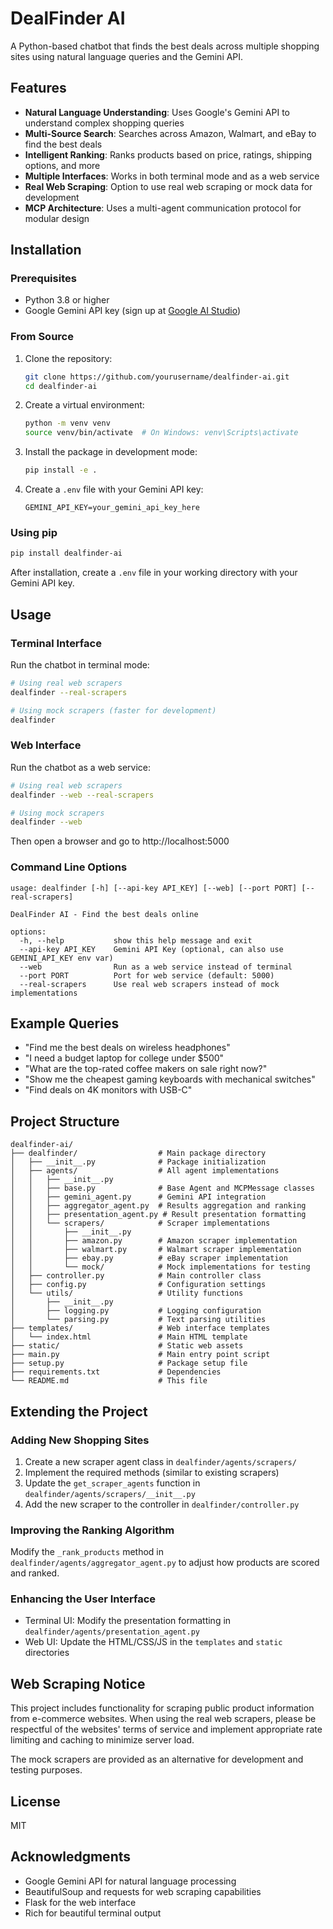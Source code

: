 # DealFinder AI

A Python-based chatbot that finds the best deals across multiple shopping sites using natural language queries and the Gemini API.

## Features

- **Natural Language Understanding**: Uses Google's Gemini API to understand complex shopping queries
- **Multi-Source Search**: Searches across Amazon, Walmart, and eBay to find the best deals
- **Intelligent Ranking**: Ranks products based on price, ratings, shipping options, and more
- **Multiple Interfaces**: Works in both terminal mode and as a web service
- **Real Web Scraping**: Option to use real web scraping or mock data for development
- **MCP Architecture**: Uses a multi-agent communication protocol for modular design

## Installation

### Prerequisites

- Python 3.8 or higher
- Google Gemini API key (sign up at [Google AI Studio](https://ai.google.dev/))

### From Source

1. Clone the repository:
   ```bash
   git clone https://github.com/yourusername/dealfinder-ai.git
   cd dealfinder-ai
   ```

2. Create a virtual environment:
   ```bash
   python -m venv venv
   source venv/bin/activate  # On Windows: venv\Scripts\activate
   ```

3. Install the package in development mode:
   ```bash
   pip install -e .
   ```

4. Create a `.env` file with your Gemini API key:
   ```
   GEMINI_API_KEY=your_gemini_api_key_here
   ```

### Using pip

```bash
pip install dealfinder-ai
```

After installation, create a `.env` file in your working directory with your Gemini API key.

## Usage

### Terminal Interface

Run the chatbot in terminal mode:

```bash
# Using real web scrapers
dealfinder --real-scrapers

# Using mock scrapers (faster for development)
dealfinder
```

### Web Interface

Run the chatbot as a web service:

```bash
# Using real web scrapers
dealfinder --web --real-scrapers

# Using mock scrapers
dealfinder --web
```

Then open a browser and go to http://localhost:5000

### Command Line Options

```
usage: dealfinder [-h] [--api-key API_KEY] [--web] [--port PORT] [--real-scrapers]

DealFinder AI - Find the best deals online

options:
  -h, --help           show this help message and exit
  --api-key API_KEY    Gemini API Key (optional, can also use GEMINI_API_KEY env var)
  --web                Run as a web service instead of terminal
  --port PORT          Port for web service (default: 5000)
  --real-scrapers      Use real web scrapers instead of mock implementations
```

## Example Queries

- "Find me the best deals on wireless headphones"
- "I need a budget laptop for college under $500"
- "What are the top-rated coffee makers on sale right now?"
- "Show me the cheapest gaming keyboards with mechanical switches"
- "Find deals on 4K monitors with USB-C"

## Project Structure

```
dealfinder-ai/
├── dealfinder/                  # Main package directory
│   ├── __init__.py              # Package initialization
│   ├── agents/                  # All agent implementations
│   │   ├── __init__.py
│   │   ├── base.py              # Base Agent and MCPMessage classes
│   │   ├── gemini_agent.py      # Gemini API integration
│   │   ├── aggregator_agent.py  # Results aggregation and ranking
│   │   ├── presentation_agent.py # Result presentation formatting
│   │   └── scrapers/            # Scraper implementations
│   │       ├── __init__.py
│   │       ├── amazon.py        # Amazon scraper implementation
│   │       ├── walmart.py       # Walmart scraper implementation
│   │       ├── ebay.py          # eBay scraper implementation
│   │       └── mock/            # Mock implementations for testing
│   ├── controller.py            # Main controller class
│   ├── config.py                # Configuration settings
│   └── utils/                   # Utility functions
│       ├── __init__.py
│       ├── logging.py           # Logging configuration
│       └── parsing.py           # Text parsing utilities
├── templates/                   # Web interface templates
│   └── index.html               # Main HTML template
├── static/                      # Static web assets
├── main.py                      # Main entry point script
├── setup.py                     # Package setup file
├── requirements.txt             # Dependencies
└── README.md                    # This file
```

## Extending the Project

### Adding New Shopping Sites

1. Create a new scraper agent class in `dealfinder/agents/scrapers/`
2. Implement the required methods (similar to existing scrapers)
3. Update the `get_scraper_agents` function in `dealfinder/agents/scrapers/__init__.py`
4. Add the new scraper to the controller in `dealfinder/controller.py`

### Improving the Ranking Algorithm

Modify the `_rank_products` method in `dealfinder/agents/aggregator_agent.py` to adjust how products are scored and ranked.

### Enhancing the User Interface

- Terminal UI: Modify the presentation formatting in `dealfinder/agents/presentation_agent.py`
- Web UI: Update the HTML/CSS/JS in the `templates` and `static` directories

## Web Scraping Notice

This project includes functionality for scraping public product information from e-commerce websites. When using the real web scrapers, please be respectful of the websites' terms of service and implement appropriate rate limiting and caching to minimize server load.

The mock scrapers are provided as an alternative for development and testing purposes.

## License

MIT

## Acknowledgments

- Google Gemini API for natural language processing
- BeautifulSoup and requests for web scraping capabilities
- Flask for the web interface
- Rich for beautiful terminal output
